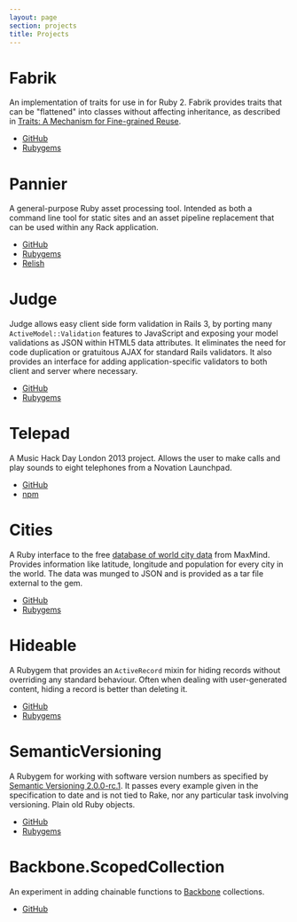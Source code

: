 ```yaml
---
layout: page
section: projects
title: Projects
---
```


# Fabrik

An implementation of traits for use in for Ruby 2. Fabrik provides traits that
can be "flattened" into classes without affecting inheritance,
as described in [Traits: A Mechanism for
Fine-grained Reuse](http://scg.unibe.ch/archive/papers/Duca06bTOPLASTraits.pdf).

* [GitHub](https://github.com/joecorcoran/fabrik)
* [Rubygems](https://rubygems.org/gems/fabrik)

# Pannier

A general-purpose Ruby asset processing tool. Intended as both a command line tool for static sites and an asset pipeline replacement that can be used within any Rack application.

* [GitHub](https://github.com/joecorcoran/pannier)
* [Rubygems](https://rubygems.org/gems/pannier)
* [Relish](https://www.relishapp.com/joecorcoran/pannier/docs)

# Judge

Judge allows easy client side form validation in Rails 3, by porting many `ActiveModel::Validation` features to JavaScript and exposing your model validations as JSON within HTML5 data attributes. It eliminates the need for code duplication or gratuitous AJAX for standard Rails validators. It also provides an interface for adding application-specific validators to both client and server where necessary.

* [GitHub](https://github.com/joecorcoran/judge)
* [Rubygems](https://rubygems.org/gems/judge)

# Telepad

A Music Hack Day London 2013 project. Allows the user to make calls and play sounds to eight telephones from a Novation Launchpad.

* [GitHub](https://github.com/joecorcoran/telepad)
* [npm](https://www.npmjs.org/package/telepad)

# Cities

A Ruby interface to the free [database of world city data](http://www.maxmind.com/en/worldcities) from MaxMind. Provides information like latitude, longitude and population for every city in the world. The data was munged to JSON and is provided as a tar file external to the gem.

* [GitHub](https://github.com/joecorcoran/cities)
* [Rubygems](https://rubygems.org/gems/cities)

# Hideable

A Rubygem that provides an `ActiveRecord` mixin for hiding records without overriding any standard behaviour. Often when dealing with user-generated content, hiding a record is better than deleting it.

* [GitHub](https://github.com/joecorcoran/hideable)
* [Rubygems](https://rubygems.org/gems/hideable)

# SemanticVersioning

A Rubygem for working with software version numbers as specified by [Semantic Versioning 2.0.0-rc.1](http://semver.org/). It passes every example given in the specification to date and is not tied to Rake, nor any particular task involving versioning. Plain old Ruby objects.

* [GitHub](https://github.com/joecorcoran/semantic_versioning)
* [Rubygems](https://rubygems.org/gems/semantic_versioning)

# Backbone.ScopedCollection

An experiment in adding chainable functions to [Backbone](http://backbonejs.org) collections.

* [GitHub](https://github.com/joecorcoran/backbone-scopedcollection)
